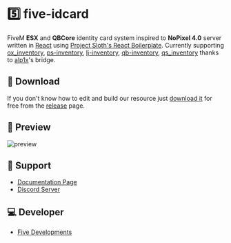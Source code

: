 # 5️⃣ five-idcard
FiveM **ESX** and **QBCore** identity card system inspired to **NoPixel 4.0** server written in [React](https://react.dev/) using [Project Sloth's React Boilerplate](https://github.com/project-error/fivem-react-boilerplate-lua/tree/master).
Currently supporting [ox_inventory](https://github.com/overextended/ox_inventory), [ps-inventory](https://github.com/Project-Sloth/ps-inventory), [lj-inventory](https://github.com/loljoshie/lj-inventory), [qb-inventory](https://github.com/qbcore-framework/qb-inventory), [qs_inventory](https://buy.quasar-store.com/package/4770732) thanks to [alp1x](https://github.com/alp1x)'s bridge.

## 🔽 Download
If you don't know how to edit and build our resource just [download it](https://github.com/cinquina/five-idcard/releases/tag/1.0.0) for free from the [release](https://github.com/cinquina/five-idcard/releases/tag/1.0.0) page.

## 👀 Preview
![preview](https://i.imgur.com/zS6NHgd.png)

## 🤝 Support
- [Documentation Page](https://five-developments.gitbook.io/scripts/scripts/five-idcard/setup)
- [Discord Server](https://discord.gg/547nKvQhZ7)

## 💻 Developer
- [Five Developments](https://discord.gg/547nKvQhZ7)
